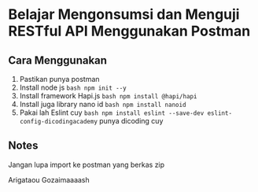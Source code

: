 # Belajar Mengonsumsi dan Menguji RESTful API Menggunakan Postman
## Cara Menggunakan
1. Pastikan punya postman
2. Install node js ```bash npm init --y ```
3. Install framework Hapi.js ```bash npm install @hapi/hapi```
4. Install juga library nano id ```bash npm install nanoid```
5. Pakai lah Eslint cuy ```bash npm install eslint --save-dev eslint-config-dicodingacademy``` punya dicoding cuy

## Notes
Jangan lupa import ke postman yang berkas zip

Arigataou Gozaimaaaash
